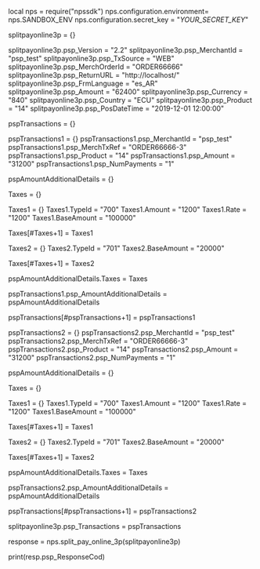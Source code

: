 local nps = require("npssdk")
nps.configuration.environment= nps.SANDBOX_ENV
nps.configuration.secret_key = "_YOUR_SECRET_KEY_"


splitpayonline3p = {}

splitpayonline3p.psp_Version = "2.2"
splitpayonline3p.psp_MerchantId = "psp_test"
splitpayonline3p.psp_TxSource = "WEB"
splitpayonline3p.psp_MerchOrderId = "ORDER66666"
splitpayonline3p.psp_ReturnURL = "http://localhost/"
splitpayonline3p.psp_FrmLanguage = "es_AR"
splitpayonline3p.psp_Amount = "62400"
splitpayonline3p.psp_Currency = "840"
splitpayonline3p.psp_Country = "ECU"
splitpayonline3p.psp_Product = "14"
splitpayonline3p.psp_PosDateTime = "2019-12-01 12:00:00"

pspTransactions = {}

pspTransactions1 = {}
pspTransactions1.psp_MerchantId = "psp_test"
pspTransactions1.psp_MerchTxRef = "ORDER66666-3"
pspTransactions1.psp_Product = "14"
pspTransactions1.psp_Amount = "31200"
pspTransactions1.psp_NumPayments = "1"

pspAmountAdditionalDetails = {}

Taxes = {}

Taxes1 = {}
Taxes1.TypeId = "700"
Taxes1.Amount = "1200"
Taxes1.Rate = "1200"
Taxes1.BaseAmount = "100000"

Taxes[#Taxes+1] = Taxes1

Taxes2 = {}
Taxes2.TypeId = "701"
Taxes2.BaseAmount = "20000"

Taxes[#Taxes+1] = Taxes2

pspAmountAdditionalDetails.Taxes = Taxes

pspTransactions1.psp_AmountAdditionalDetails = pspAmountAdditionalDetails

pspTransactions[#pspTransactions+1] = pspTransactions1

pspTransactions2 = {}
pspTransactions2.psp_MerchantId = "psp_test"
pspTransactions2.psp_MerchTxRef = "ORDER66666-3"
pspTransactions2.psp_Product = "14"
pspTransactions2.psp_Amount = "31200"
pspTransactions2.psp_NumPayments = "1"

pspAmountAdditionalDetails = {}

Taxes = {}

Taxes1 = {}
Taxes1.TypeId = "700"
Taxes1.Amount = "1200"
Taxes1.Rate = "1200"
Taxes1.BaseAmount = "100000"

Taxes[#Taxes+1] = Taxes1

Taxes2 = {}
Taxes2.TypeId = "701"
Taxes2.BaseAmount = "20000"

Taxes[#Taxes+1] = Taxes2

pspAmountAdditionalDetails.Taxes = Taxes

pspTransactions2.psp_AmountAdditionalDetails = pspAmountAdditionalDetails

pspTransactions[#pspTransactions+1] = pspTransactions2

splitpayonline3p.psp_Transactions = pspTransactions

response = nps.split_pay_online_3p(splitpayonline3p)

print(resp.psp_ResponseCod)

